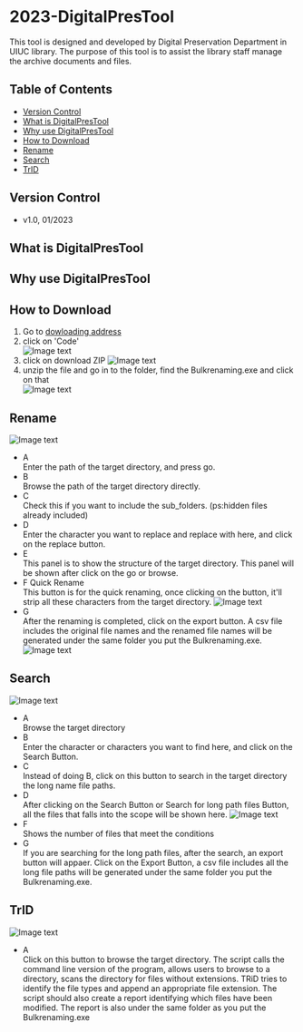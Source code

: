 # 2023-DigitalPresTool
This tool is designed and developed by Digital Preservation Department in UIUC library. The purpose of this tool is to assist the library staff manage the archive documents and files.
## Table of Contents
- [Version Control](#Version)
- [What is DigitalPresTool](#What)
- [Why use DigitalPresTool](#Why)
- [How to Download](#download)  
- [Rename](#rename)  
- [Search](#search)  
- [TrID](#TrID)  
## Version Control<a name="Version"></a>
- v1.0, 01/2023
## What is DigitalPresTool<a name="What"></a>
## Why use DigitalPresTool<a name="Why"></a>
## How to Download<a name="download"></a>
1. Go to [dowloading address](https://github.com/PhiloJiaqiWang/2023-DigitalPresTools)
2. click on 'Code'  
![Image text](https://github.com/PhiloJiaqiWang/2023-DigitalPresTools/blob/main/imgs/download1.png)
3. click on download ZIP 
![Image text](https://github.com/PhiloJiaqiWang/2023-DigitalPresTools/blob/main/imgs/download2.png)
4. unzip the file and go in to the folder, find the Bulkrenaming.exe and click on that  
![Image text](https://github.com/PhiloJiaqiWang/2023-DigitalPresTools/blob/main/imgs/download3.png)
## Rename<a name="rename"></a>
![Image text](https://github.com/PhiloJiaqiWang/2023-DigitalPresTools/blob/main/imgs/Rename1.png)
- A  
Enter the path of the target directory, and press go.
- B  
Browse the path of the target directory directly.
- C  
Check this if you want to include the sub_folders. (ps:hidden files already included)
- D  
Enter the character you want to replace and replace with here, and click on the replace button.
- E  
This panel is to show the structure of the target directory. This panel will be shown after click on the go or browse.
- F  Quick Rename  
This button is for the quick renaming, once clicking on the button, it'll strip all these characters from the target directory.
![Image text](https://github.com/PhiloJiaqiWang/2023-DigitalPresTools/blob/main/imgs/Rename2.png)
- G  
After the renaming is completed, click on the export button. A csv file includes the original file names and the renamed file names will be generated under the same folder you put the Bulkrenaming.exe.
![Image text](https://github.com/PhiloJiaqiWang/2023-DigitalPresTools/blob/main/imgs/Rename3.png)
## Search<a name="search"></a>
![Image text](https://github.com/PhiloJiaqiWang/2023-DigitalPresTools/blob/main/imgs/Search1.png)
- A  
Browse the target directory
- B  
Enter the character or characters you want to find here, and click on the Search Button.
- C  
Instead of doing B, click on this button to search in the target directory the long name file paths.
- D  
After clicking on the Search Button or Search for long path files Button, all the files that falls into the scope will be shown here.
![Image text](https://github.com/PhiloJiaqiWang/2023-DigitalPresTools/blob/main/imgs/Search2.png)
- F  
Shows the number of files that meet the conditions
- G  
If you are searching for the long path files, after the search, an export button will appaer. Click on the Export Button, a csv file includes all the long file paths will be generated under the same folder you put the Bulkrenaming.exe.
## TrID<a name="TrID"></a>
![Image text](https://github.com/PhiloJiaqiWang/2023-DigitalPresTools/blob/main/imgs/TRID1.png)
- A  
Click on this button to browse the target directory. The script calls the command line version of the program, allows users to browse to a directory, scans the directory for files without extensions. TRiD tries to identify the file types and append an appropriate file extension. The script should also create a report identifying which files have been modified. The report is also under the same folder as you put the Bulkrenaming.exe 
